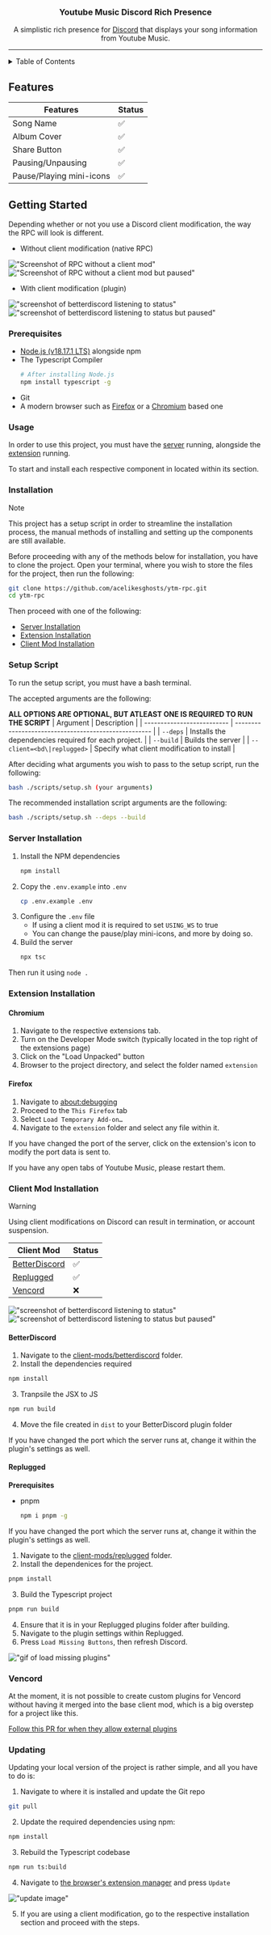 <div align="center">
    <h3 align="center">
        Youtube Music Discord Rich Presence
    </h3>
    <p align="center">
        A simplistic rich presence for <a href="https://discordapp.com">Discord</a> that displays your song information from Youtube Music.
    </p>
</div>

- - -

<details>
  <summary>Table of Contents</summary>
  <ol>
    <li><a href="#features">Features</a></li>
    <li>
      <a href="#getting-started">Getting Started</a>
      <ul>
        <li><a href="#prerequisites">Prerequisites</a></li>
        <li><a href="#installation">Installation</a></li>
      </ul>
    </li>
  </ol>
</details>

## Features
| Features                 | Status             |
| ------------------------ | ------------------ |
| Song Name                | :white_check_mark: |
| Album Cover              | :white_check_mark: |
| Share Button             | :white_check_mark: |
| Pausing/Unpausing        | :white_check_mark: |
| Pause/Playing mini-icons | :white_check_mark: |

## Getting Started

Depending whether or not you use a Discord client modification, the way the RPC will look is different.

* Without client modification (native RPC)

!["Screenshot of RPC without a client mod"](./images/rpc.png)
!["Screenshot of RPC without a client mod but paused"](./images/paused.png)

* With client modification (plugin)

!["screenshot of betterdiscord listening to status"](images/bd-activity.png)
!["screenshot of betterdiscord listening to status but paused"](images/bd-activity-paused.png)

### Prerequisites

* [Node.js (v18.17.1 LTS)](https://nodejs.org/en/download) alongside npm
* The Typescript Compiler
  ```sh
  # After installing Node.js
  npm install typescript -g
  ```
* Git
* A modern browser such as [Firefox](https://firefox.com) or a [Chromium](https://chromium.org) based one


### Usage
In order to use this project, you must have the [server](#server-installation) running, alongside the 
[extension](#extension-installation) running.

To start and install each respective component in located within its section.

### Installation

> [!NOTE]
> This project has a setup script in order to streamline the installation process, the manual methods of
> installing and setting up the components are still available. 

Before proceeding with any of the methods below for installation, you have to clone the project.
Open your terminal, where you wish to store the files for the project, then run the following:
```sh
git clone https://github.com/acelikesghosts/ytm-rpc.git
cd ytm-rpc
```

Then proceed with one of the following:

* [Server Installation](#server-installation)
* [Extension Installation](#extension-installation)
* [Client Mod Installation](#client-mod-installation)

### Setup Script

To run the setup script, you must have a bash terminal.

The accepted arguments are the following:

**ALL OPTIONS ARE OPTIONAL, BUT ATLEAST ONE IS REQUIRED TO RUN THE SCRIPT**
| Argument                   | Description                                          |
| -------------------------- | ---------------------------------------------------- |
| `--deps`                   | Installs the dependencies required for each project. |
| `--build`                  | Builds the server                                    |
| `--client=<bd\|replugged>` | Specify what client modification to install          |

After deciding what arguments you wish to pass to the setup script, run the following:

```sh
bash ./scripts/setup.sh (your arguments)
```

The recommended installation script arguments are the following:
```sh
bash ./scripts/setup.sh --deps --build
```

### Server Installation
1. Install the NPM dependencies
   ```sh
   npm install
   ```
2. Copy the `.env.example` into `.env`
   ```sh
   cp .env.example .env
   ```
3. Configure the `.env` file 
   * If using a client mod it is required to set `USING_WS` to true
   * You can change the pause/play mini-icons, and more by doing so.
5. Build the server
   ```sh
   npx tsc
   ```

Then run it using `node .`

### Extension Installation

#### Chromium

1. Navigate to the respective extensions tab.
2. Turn on the Developer Mode switch (typically located in the top right of the extensions page)
3. Click on the "Load Unpacked" button
4. Browser to the project directory, and select the folder named `extension`

#### Firefox

1. Navigate to [about:debugging](about:debugging)
2. Proceed to the `This Firefox` tab
3. Select `Load Temporary Add-on…`
4. Navigate to the `extension` folder and select any file within it.

If you have changed the port of the server, click on the extension's icon to modify the port data is sent to.

If you have any open tabs of Youtube Music, please restart them.

### Client Mod Installation

> [!WARNING]
> Using client modifications on Discord can result in termination, or account suspension.

| Client Mod                      | Status             |
| ------------------------------- | ------------------ |
| [BetterDiscord](#betterdiscord) | :white_check_mark: |
| [Replugged](#replugged)         | :white_check_mark: |
| [Vencord](#vencord)             | :x:                |

!["screenshot of betterdiscord listening to status"](images/bd-activity.png)
!["screenshot of betterdiscord listening to status but paused"](images/bd-activity-paused.png)

#### BetterDiscord

1. Navigate to the [client-mods/betterdiscord](./client-mods/BetterDiscord/) folder.
2. Install the dependencies required
```sh
npm install
```
3. Tranpsile the JSX to JS
```sh
npm run build
```
4. Move the file created in `dist` to your BetterDiscord plugin folder

If you have changed the port which the server runs at, change it within the plugin's settings as well.

#### Replugged

**Prerequisites**
* pnpm
  ```sh
  npm i pnpm -g
  ```

If you have changed the port which the server runs at, change it within the plugin's settings as well.

1. Navigate to the [client-mods/replugged](./client-mods/replugged/) folder.
2. Install the dependenices for the project.
  ```sh
  pnpm install
  ```
3. Build the Typescript project
  ```sh
  pnpm run build
  ```
4. Ensure that it is in your Replugged plugins folder after building.
5. Navigate to the plugin settings within Replugged.
6. Press `Load Missing Buttons`, then refresh Discord.

!["gif of load missing plugins"](images/load-missing-plugins.gif)

### Vencord

At the moment, it is not possible to create custom plugins for Vencord without having it merged into the
base client mod, which is a big overstep for a project like this.

[Follow this PR for when they allow external plugins](https://github.com/Vendicated/Vencord/pull/951)

### Updating

Updating your local version of the project is rather simple, and all you have to do is:

1. Navigate to where it is installed and update the Git repo
```bash
git pull
```

2. Update the required dependencies using npm:
```bash
npm install
```

3. Rebuild the Typescript codebase
```bash
npm run ts:build
```

4. Navigate to [the browser's extension manager](#extension-installation) and press `Update`

!["update image"](images/update.png)

5. If you are using a client modification, go to the respective installation section and proceed with the steps.